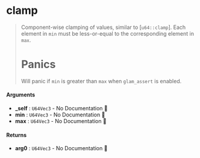 # clamp

>  Component-wise clamping of values, similar to [`u64::clamp`].
>  Each element in `min` must be less-or-equal to the corresponding element in `max`.
>  # Panics
>  Will panic if `min` is greater than `max` when `glam_assert` is enabled.

#### Arguments

- **\_self** : `U64Vec3` \- No Documentation 🚧
- **min** : `U64Vec3` \- No Documentation 🚧
- **max** : `U64Vec3` \- No Documentation 🚧

#### Returns

- **arg0** : `U64Vec3` \- No Documentation 🚧